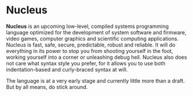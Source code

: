 <!--

**Here are some ideas to get you started:**

🙋‍♀️ A short introduction - what is your organization all about?
🌈 Contribution guidelines - how can the community get involved?
👩‍💻 Useful resources - where can the community find your docs? Is there anything else the community should know?
🍿 Fun facts - what does your team eat for breakfast?
🧙 Remember, you can do mighty things with the power of [Markdown](https://docs.github.com/github/writing-on-github/getting-started-with-writing-and-formatting-on-github/basic-writing-and-formatting-syntax)
-->

# Nucleus

__Nucleus__ is an upcoming low-level, compiled systems programming language optimized for the development of system software and firmware, video games, computer graphics and scientific computing applications. Nucleus is fast, safe, secure, predictable, robust and reliable. It will do everything in its power to stop you from shooting yourself in the foot, working yourself into a corner or unleashing debug hell. Nucleus also does not care what syntax style you prefer, for it allows you to use both indentation-based and curly-braced syntax at will.

The language is at a very early stage and currently little more than a draft. But by all means, do stick around.
